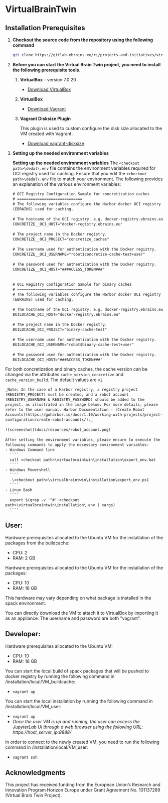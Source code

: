 # VirtualBrainTwin

## Installation Prerequisites

1. **Checkout the source code from the repository using the following command**

    ```bash
    git clone https://gitlab.ebrains.eu/ri/projects-and-initiatives/virtualbraintwin/virtualbraintwin.git
    ```

2. **Before you can start the Virtual Brain Twin project, you need to install the following prerequisite tools.**

   1. **VirtualBox** - version 7.0.20
      - [Download VirtualBox](https://www.virtualbox.org/wiki/Downloads)

   2. **VirtualBox**
      - [Download Vagrant](https://developer.hashicorp.com/vagrant/install?product_intent=vagrant)

   3. **Vagrant Disksize Plugin**
    
       This plugin is used to custom configure the disk size allocated to the VM created with Vagrant.
      - [Download vagrant-disksize](https://github.com/sprotheroe/vagrant-disksize)
      
3. **Setting up the needed environment variables**

    **Setting up the needed environment variables**
    The ````<checkout path>\dedal\.env```` file contains the environment variables required for OCI registry used for caching.
    Ensure that you edit the ````<checkout path>\dedal\.env```` file to match your environment.
    The following provides an explanation of the various environment variables:


       # OCI Registry Configuration Sample for concretization caches
       # =============================
       # The following variables configure the Harbor docker OCI registry (EBRAINS) used for caching.
       
       # The hostname of the OCI registry. e.g. docker-registry.ebrains.eu
       CONCRETIZE__OCI_HOST="docker-registry.ebrains.eu"
       
       # The project name in the Docker registry.
       CONCRETIZE__OCI_PROJECT="concretize_caches"
       
       # The username used for authentication with the Docker registry.
       CONCRETIZE__OCI_USERNAME="robot$concretize-cache-test+user"
       
       # The password used for authentication with the Docker registry.
       CONCRETIZE__OCI_HOST="###ACCESS_TOKEN###"
        

       # OCI Registry Configuration Sample for binary caches
       # =============================
       # The following variables configure the Harbor docker OCI registry (EBRAINS) used for caching.
       
       # The hostname of the OCI registry. e.g. docker-registry.ebrains.eu
       BUILDCACHE_OCI_HOST="docker-registry.ebrains.eu"
       
       # The project name in the Docker registry.
       BUILDCACHE_OCI_PROJECT="binary-cache-test"
       
       # The username used for authentication with the Docker registry.
       BUILDCACHE_OCI_USERNAME="robot$binary-cache-test+user"
       
       # The password used for authentication with the Docker registry.
       BUILDCACHE_OCI_HOST="###ACCESS_TOKEN###"

For both concretization and binary caches, the cache version can be changed via the attributes ```cache_version_concretize``` and ```cache_version_build```. 
The default values are ```v1```.

    _Note: In the case of a Harbor registry, a registry project (REGISTRY_PROJECT) must be created, and a robot account (REGISTRY_USERNAME & REGISTRY_PASSWORD) should be added to the project, as illustrated in the image below. For more details, please refer to the user manual: Harbor Documentation - [Create Robot Accounts](https://goharbor.io/docs/1.10/working-with-projects/project-configuration/create-robot-accounts/)._
    
    ![screenshot](docs/resources/robot_account.png)
   
    After setting the environment variables, please ensure to execute the following commands to apply the necessary environment variables:
    - Windows Command line
      ````
      call <checkout path>\virtualbraintwin\installation\export_env.bat
      ````
    - Windows Powershell
      ````
      .\<checkout path>\virtualbraintwin\installation\export_env.ps1
      ````
    - Linux Bash
      ````
      export $(grep -v '^#' <checkout path>\virtualbraintwin\installation\.env | xargs)
      ````

## User:

Hardware prerequisites allocated to the Ubuntu VM for the installation of the packages from the buildcache:

- CPU: 2
- RAM: 2 GB

Hardware prerequisites allocated to the Ubuntu VM for the installation of the packages:

- CPU: 10
- RAM: 16 GB

This hardware may vary depending on what package is installed in the spack environment.

You can directly download the VM to attach it to VirtualBox by importing it as an appliance. The username and password are both "vagrant".

## Developer:

Hardware prerequisites allocated to the Ubuntu VM:

- CPU: 10
- RAM: 16 GB

You can start the local build of spack packages that will be pushed to docker registry by running the following command in /installation/local/VM_buildcache:
   - `vagrant up`

You can start the local installation by running the following command in /installation/local/VM_user:
   - `vagrant up`
   - _Once the user VM is up and running, the user can access the JupyterLab UI through a web browser using the following URL: https://host_server_ip:8888/_
   


In order to connect to the newly created VM, you need to run the following command in /installation/local/VM_user:
   - `vagrant ssh`

## Acknowledgments

This project has received funding from the European Union’s Research and Innovation Program Horizon Europe under Grant Agreement No. 101137289 (Virtual Brain Twin Project).